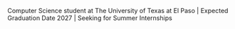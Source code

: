 Computer Science student at The University of Texas at El Paso | Expected Graduation Date 2027 | Seeking for Summer Internships
